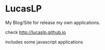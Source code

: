 # LucasLP
My Blog/Site for release my own applications.


check http://lucaslp.github.io

includes some javascript applications
